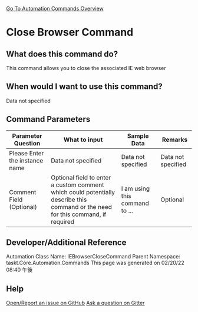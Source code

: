 <!--TITLE: Close Browser Command -->
<!-- SUBTITLE: a command in the IE Browser Commands group. -->
[Go To Automation Commands Overview](/automation-commands.md)


# Close Browser Command


## What does this command do?
This command allows you to close the associated IE web browser


## When would I want to use this command?
Data not specified


## Command Parameters
| Parameter Question   	| What to input  	|  Sample Data 	| Remarks  	|
| ---                    | ---               | ---           | ---       |
|Please Enter the instance name|Data not specified|Data not specified|Data not specified|
|Comment Field (Optional)|Optional field to enter a custom comment which could potentially describe this command or the need for this command, if required|I am using this command to ...|Optional|






## Developer/Additional Reference
Automation Class Name: IEBrowserCloseCommand
Parent Namespace: taskt.Core.Automation.Commands
This page was generated on 02/20/22 08:40 午後


## Help
[Open/Report an issue on GitHub](https://github.com/saucepleez/taskt/issues/new)
[Ask a question on Gitter](https://gitter.im/taskt-rpa/Lobby)
